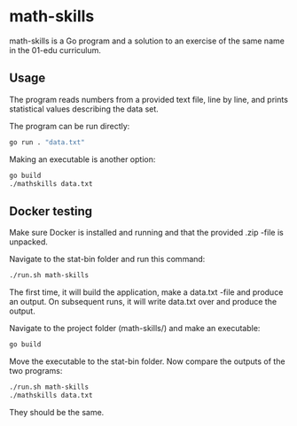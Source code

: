 # math-skills

math-skills is a Go program and a solution to an exercise of the same name in the 01-edu curriculum.

## Usage

The program reads numbers from a provided text file, line by line, and prints statistical values describing the data set.

The program can be run directly:

```bash
go run . "data.txt"
```

Making an executable is another option:

```bash
go build
./mathskills data.txt
```

## Docker testing

Make sure Docker is installed and running and that the provided .zip -file is unpacked.

Navigate to the stat-bin folder and run this command:
```bash
./run.sh math-skills
```

The first time, it will build the application, make a data.txt -file and produce an output. On subsequent runs, it will write data.txt over and produce the output.

Navigate to the project folder (math-skills/) and make an executable:
```bash
go build
```

Move the executable to the stat-bin folder. Now compare the outputs of the two programs:
```bash
./run.sh math-skills
./mathskills data.txt
```

They should be the same.